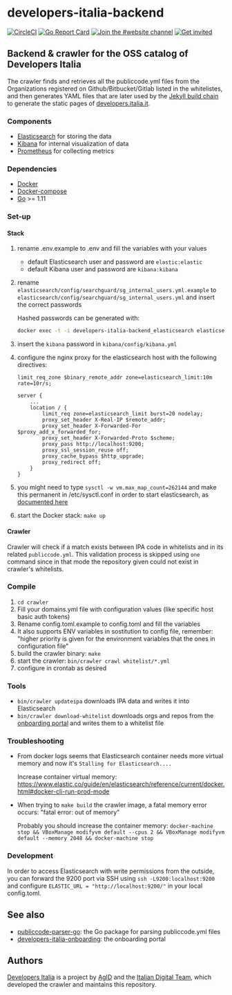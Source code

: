 # developers-italia-backend

[![CircleCI](https://circleci.com/gh/italia/developers-italia-backend/tree/master.svg?style=shield)](https://circleci.com/gh/italia/developers-italia-backend/tree/master)
[![Go Report Card](https://goreportcard.com/badge/github.com/italia/developers-italia-backend)](https://goreportcard.com/report/github.com/italia/developers-italia-backend) [![Join the #website channel](https://img.shields.io/badge/Slack%20channel-%23website-blue.svg?logo=slack)](https://developersitalia.slack.com/messages/C9R26QMT6)
[![Get invited](https://slack.developers.italia.it/badge.svg)](https://slack.developers.italia.it/)

## Backend & crawler for the OSS catalog of Developers Italia

The crawler finds and retrieves all the publiccode.yml files from the Organizations registered on Github/Bitbucket/Gitlab listed in the whitelistes, and then generates YAML files that are later used by the [Jekyll build chain](https://github.com/italia/developers.italia.it) to generate the static pages of [developers.italia.it](https://developers.italia.it/).

### Components

- [Elasticsearch](https://www.elastic.co/products/elasticsearch) for storing the data
- [Kibana](https://www.elastic.co/products/kibana) for internal visualization of data
- [Prometheus](https://prometheus.io) for collecting metrics

### Dependencies

- [Docker](https://www.docker.com/)
- [Docker-compose](https://docs.docker.com/compose/)
- [Go](https://golang.org/) >= 1.11

### Set-up

#### Stack

1. rename .env.example to .env and fill the variables with your values

    - default Elasticsearch user and password are `elastic:elastic`
    - default Kibana user and password are `kibana:kibana`

2. rename `elasticsearch/config/searchguard/sg_internal_users.yml.example` to `elasticsearch/config/searchguard/sg_internal_users.yml` and insert the correct passwords

    Hashed passwords can be generated with:

    ```bash
    docker exec -t -i developers-italia-backend_elasticsearch elasticsearch/plugins/search-guard-6/tools/hash.sh -p <password>
    ```

3. insert the `kibana` password in `kibana/config/kibana.yml`

4. configure the nginx proxy for the elasticsearch host with the following directives:

    ```
    limit_req_zone $binary_remote_addr zone=elasticsearch_limit:10m rate=10r/s;

    server {
        ...
        location / {
            limit_req zone=elasticsearch_limit burst=20 nodelay;
            proxy_set_header X-Real-IP $remote_addr;
            proxy_set_header X-Forwarded-For $proxy_add_x_forwarded_for;
            proxy_set_header X-Forwarded-Proto $scheme;
            proxy_pass http://localhost:9200;
            proxy_ssl_session_reuse off;
            proxy_cache_bypass $http_upgrade;
            proxy_redirect off;
        }
    }
    ```

5. you might need to type `sysctl -w vm.max_map_count=262144` and make this permanent in /etc/sysctl.conf in order to start elasticsearch, as [documented here](https://hub.docker.com/r/khezen/elasticsearch/)

6. start the Docker stack: `make up`

#### Crawler
Crawler will check if a match exists between IPA code in whitelists and in its related `publiccode.yml`. This validation process is skipped using `one` command since in that mode the repository given could not exist in crawler's whitelists.

### Compile

1. `cd crawler`
2. Fill your domains.yml file with configuration values (like specific host basic auth tokens)
3. Rename config.toml.example to config.toml and fill the variables
4. It also supports ENV variables in sostitution to config file, remember: "higher priority is given for the environment variables that the ones in configuration file"
5. build the crawler binary: `make`
6. start the crawler: `bin/crawler crawl whitelist/*.yml`
7. configure in crontab as desired

### Tools

* `bin/crawler updateipa` downloads IPA data and writes it into Elasticsearch
* `bin/crawler download-whitelist` downloads orgs and repos from the [onboarding portal](https://github.com/italia/developers-italia-onboarding) and writes them to a whitelist file

### Troubleshooting

- From docker logs seems that Elasticsearch container needs more virtual memory and now it's `Stalling for Elasticsearch....`

  Increase container virtual memory: https://www.elastic.co/guide/en/elasticsearch/reference/current/docker.html#docker-cli-run-prod-mode

- When trying to `make build` the crawler image, a fatal memory error occurs: "fatal error: out of memory"

  Probably you should increase the container memory:
  `docker-machine stop && VBoxManage modifyvm default --cpus 2 && VBoxManage modifyvm default --memory 2048 && docker-machine stop`

### Development

In order to access Elasticsearch with write permissions from the outside, you can forward the 9200 port via SSH using `ssh -L9200:localhost:9200` and configure `ELASTIC_URL = "http://localhost:9200/"` in your local config.toml.

## See also

* [publiccode-parser-go](https://github.com/italia/publiccode-parser-go): the Go package for parsing publiccode.yml files
* [developers-italia-onboarding](https://github.com/italia/developers-italia-onboarding): the onboarding portal

## Authors

[Developers Italia](https://developers.italia.it) is a project by [AgID](https://www.agid.gov.it/) and the [Italian Digital Team](https://teamdigitale.governo.it/), which developed the crawler and maintains this repository.
